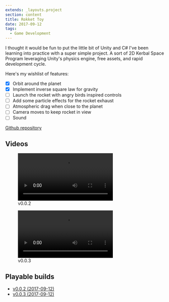 ```yaml
---
extends: _layouts.project
section: content
title: Rokket Toy
date: 2017-09-12
tags:
  - Game Development
---
```


I thought it would be fun to put the little bit of Unity and C# I've been learning into practice with a super simple project. A sort of 2D Kerbal Space Program leveraging Unity's physics engine, free assets, and rapid development cycle.

Here's my wishlist of features:

* [x] Orbit around the planet
* [x] Implement inverse square law for gravity
* [ ] Launch the rocket with angry birds inspired controls
* [ ] Add some particle effects for the rocket exhaust
* [ ] Atmospheric drag when close to the planet
* [ ] Camera moves to keep rocket in view
* [ ] Sound

[Github repository](https://github.com/danielmorgan/rokket)

## Videos

<figure class="has-shadow">
    <video controls>
        <source src="/media/projects/2017-09-12-rokket-toy/rokket-0.0.2.webm" type="video/webm">
    </video>
    <figcaption>
      v0.0.2
    </figcaption>
</figure>

<figure class="has-shadow">
    <video controls>
        <source src="/media/projects/2017-09-12-rokket-toy/rokket-0.0.3.webm" type="video/webm">
    </video>
    <figcaption>
      v0.0.3
    </figcaption>
</figure>

## Playable builds

* [v0.0.2 (2017-09-12)](/media/projects/2017-09-12-rokket-toy/0.0.2/index.html)
* [v0.0.3 (2017-09-12)](/media/projects/2017-09-12-rokket-toy/0.0.3/index.html)
